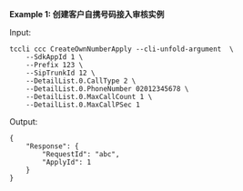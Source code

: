 **Example 1: 创建客户自携号码接入审核实例**



Input: 

```
tccli ccc CreateOwnNumberApply --cli-unfold-argument  \
    --SdkAppId 1 \
    --Prefix 123 \
    --SipTrunkId 12 \
    --DetailList.0.CallType 2 \
    --DetailList.0.PhoneNumber 02012345678 \
    --DetailList.0.MaxCallCount 1 \
    --DetailList.0.MaxCallPSec 1
```

Output: 
```
{
    "Response": {
        "RequestId": "abc",
        "ApplyId": 1
    }
}
```

